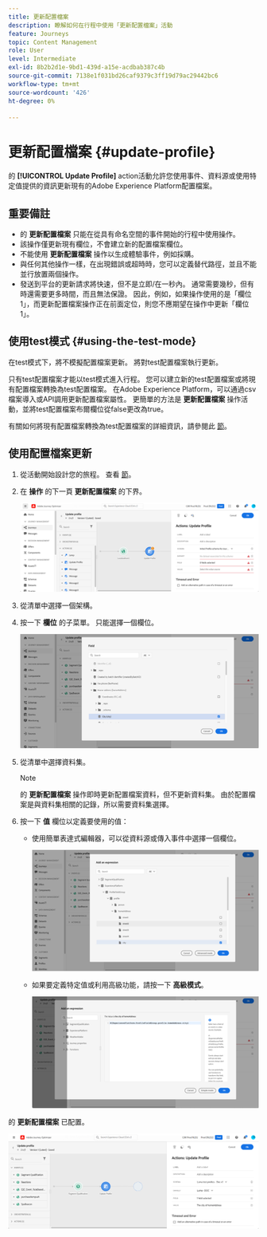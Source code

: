 ```yaml
---
title: 更新配置檔案
description: 瞭解如何在行程中使用「更新配置檔案」活動
feature: Journeys
topic: Content Management
role: User
level: Intermediate
exl-id: 8b2b2d1e-9bd1-439d-a15e-acdbab387c4b
source-git-commit: 7138e1f031bd26caf9379c3ff19d79ac29442bc6
workflow-type: tm+mt
source-wordcount: '426'
ht-degree: 0%

---
```


# 更新配置檔案 {#update-profile}

的 **[!UICONTROL Update Profile]** action活動允許您使用事件、資料源或使用特定值提供的資訊更新現有的Adobe Experience Platform配置檔案。

## 重要備註

* 的 **更新配置檔案** 只能在從具有命名空間的事件開始的行程中使用操作。
* 該操作僅更新現有欄位，不會建立新的配置檔案欄位。
* 不能使用 **更新配置檔案** 操作以生成體驗事件，例如採購。
* 與任何其他操作一樣，在出現錯誤或超時時，您可以定義替代路徑，並且不能並行放置兩個操作。
* 發送到平台的更新請求將快速，但不是立即/在一秒內。 通常需要幾秒，但有時還需要更多時間，而且無法保證。 因此，例如，如果操作使用的是「欄位1」，而更新配置檔案操作正在前面定位，則您不應期望在操作中更新「欄位1」。

## 使用test模式 {#using-the-test-mode}

在test模式下，將不模擬配置檔案更新。 將對test配置檔案執行更新。

只有test配置檔案才能以test模式進入行程。 您可以建立新的test配置檔案或將現有配置檔案轉換為test配置檔案。 在Adobe Experience Platform，可以通過csv檔案導入或API調用更新配置檔案屬性。 更簡單的方法是 **更新配置檔案** 操作活動，並將test配置檔案布爾欄位從false更改為true。

有關如何將現有配置檔案轉換為test配置檔案的詳細資訊，請參閱此 [節](../building-journeys/creating-test-profiles.md#create-test-profiles-csv)。

## 使用配置檔案更新

1. 從活動開始設計您的旅程。 查看 [節](../building-journeys/journey.md)。

1. 在 **操作** 的下一頁 **更新配置檔案** 的下界。

   ![](../assets/profileupdate0.png)

1. 從清單中選擇一個架構。

1. 按一下 **欄位** 的子菜單。 只能選擇一個欄位。

   ![](../assets/profileupdate2.png)

1. 從清單中選擇資料集。

   >[!NOTE]
   >
   >的 **更新配置檔案** 操作即時更新配置檔案資料，但不更新資料集。 由於配置檔案是與資料集相關的記錄，所以需要資料集選擇。

1. 按一下 **值** 欄位以定義要使用的值：

   * 使用簡單表達式編輯器，可以從資料源或傳入事件中選擇一個欄位。

      ![](../assets/profileupdate4.png)

   * 如果要定義特定值或利用高級功能，請按一下 **高級模式**。

      ![](../assets/profileupdate3.png)

的 **更新配置檔案** 已配置。

![](../assets/profileupdate1.png)
